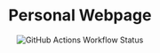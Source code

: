 <div align="center"><a name="readme-top"></a>
    
# Personal Webpage

![GitHub Actions Workflow Status](https://img.shields.io/github/actions/workflow/status/franlo42/franlo42.github.io/deploy.yml)
  
</div>
